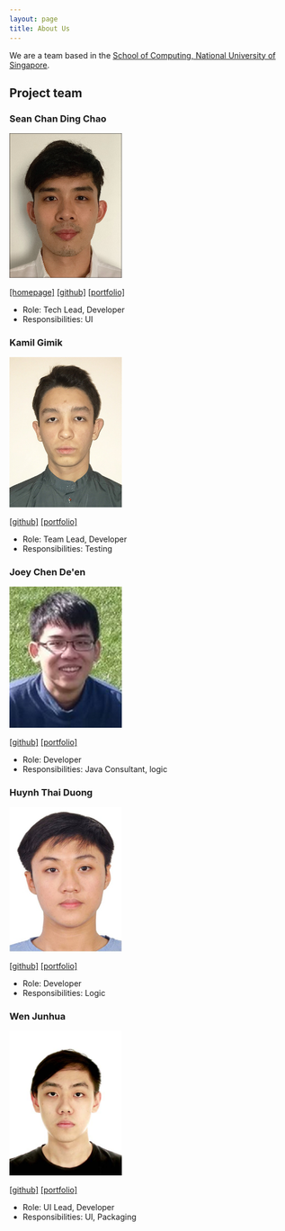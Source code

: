 ```yaml
---
layout: page
title: About Us
---
```


We are a team based in the [School of Computing, National University of Singapore](http://www.comp.nus.edu.sg).

## Project team

### Sean Chan Ding Chao

<img src="images/dcchan98.png" width="200px">

[[homepage]](https://ay2021s1-cs2103t-w17-3.github.io/tp/)
[[github]](https://github.com/dcchan98)
[[portfolio]](team/dcchan98)

* Role: Tech Lead, Developer
* Responsibilities: UI

### Kamil Gimik

<img src="images/chewypiano.png" width="200px">

[[github]](http://github.com/chewypiano)
[[portfolio]](team/chewypiano)

* Role: Team Lead, Developer
* Responsibilities: Testing

### Joey Chen De'en

<img src="images/joeychensmart.png" width="200px">

[[github]](https://github.com/JoeyChenSmart)
[[portfolio]](team/joeychensmart)

* Role: Developer
* Responsibilities: Java Consultant, logic

### Huynh Thai Duong

<img src="images/aidoxe-123.png" width="200px">

[[github]](http://github.com/aidoxe-123)
[[portfolio]](team/aidoxe-123)

* Role: Developer
* Responsibilities: Logic

### Wen Junhua

<img src="images/jh123x.png" width="200px">

[[github]](http://github.com/Jh123x)
[[portfolio]](team/jh123x)

* Role: UI Lead, Developer
* Responsibilities: UI, Packaging
